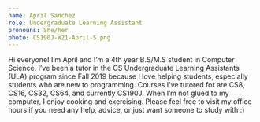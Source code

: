```yaml
---
name: April Sanchez
role: Undergraduate Learning Assistant
pronouns: She/her
photo: CS190J-W21-April-S.png
---
```


Hi everyone! I’m April and I’m a 4th year B.S/M.S student in Computer Science. I’ve been a tutor in the
CS Undergraduate Learning Assistants (ULA) program since Fall 2019 because I love helping students,
especially students who are new to programming. Courses I've tutored for are CS8, CS16, CS32, CS64, and
currently CS190J. When I’m not glued to my computer, I enjoy cooking and exercising. Please feel free to
visit my office hours if you need any help, advice, or just want someone to study with :)
